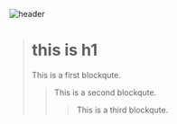![header](https://capsule-render.vercel.app/api?type=waving&color=auto&height=300&section=header&text=Jeongmin%20LEE&fontSize=90)


> # this is h1
> This is a first blockqute.
>	> This is a second blockqute.
>	>	> This is a third blockqute.
